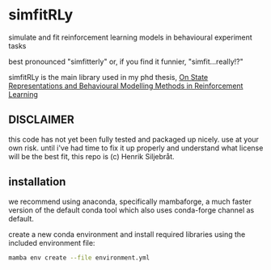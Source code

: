 # simfitRLy
simulate and fit reinforcement learning models in behavioural experiment tasks

best pronounced "simfitterly" or, if you find it funnier, "simfit...really!?"

simfitRLy is the main library used in my phd thesis, [On State Representations and Behavioural Modelling Methods in Reinforcement Learning](https://henrik.siljebrat.se/files/thesis.pdf)

## DISCLAIMER

this code has not yet been fully tested and packaged up nicely. use at your own risk. until i've had time to fix it up properly and understand what license will be the best fit, this repo is (c) Henrik Siljebråt.

## installation

we recommend using anaconda, specifically mambaforge, a much faster version of the default conda tool which also uses conda-forge channel as default.

create a new conda environment and install required libraries using the included environment file:

```bash
mamba env create --file environment.yml
```
